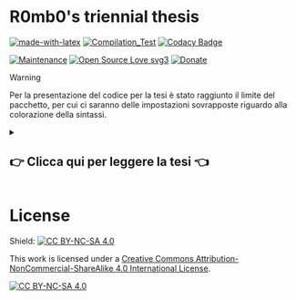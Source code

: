 # R0mb0's triennial thesis

[![made-with-latex](https://img.shields.io/badge/Made%20with-LaTeX-1f425f.svg)](https://www.latex-project.org/)
[![Compilation_Test](https://github.com/R0mb0/Triennial_thesis_of_R0mb0/actions/workflows/Compilation_Test.yml/badge.svg)](https://github.com/R0mb0/Triennial_thesis_of_R0mb0/actions/workflows/Compilation_Test.yml)
[![Codacy Badge](https://app.codacy.com/project/badge/Grade/29972b424eb94c83b7a72a5720cead72)](https://app.codacy.com/gh/R0mb0/Triennial_thesis_of_R0mb0/dashboard?utm_source=gh&utm_medium=referral&utm_content=&utm_campaign=Badge_grade)

[![Maintenance](https://img.shields.io/badge/Maintained%3F-yes-green.svg)](https://github.com/R0mb0/Triennial_thesis_of_R0mb0)
[![Open Source Love svg3](https://badges.frapsoft.com/os/v3/open-source.svg?v=103)](https://github.com/R0mb0/Triennial_thesis_of_R0mb0)
[![Donate](https://img.shields.io/badge/PayPal-Donate%20to%20Author-blue.svg)](http://paypal.me/R0mb0)

> [!WARNING]  
> Per la presentazione del codice per la tesi è stato raggiunto il limite del pacchetto, per cui ci saranno delle impostazioni sovrapposte riguardo alla colorazione della sintassi.

<!-- Inclusione della tesi -->
<details>
  <summary> 

  ## 👉 Clicca qui per leggere la tesi 👈
  
  </summary>

![1.png](https://github.com/R0mb0/Triennial_thesis_of_R0mb0/blob/main/Thesis_images/1.png)
![2.png](https://github.com/R0mb0/Triennial_thesis_of_R0mb0/blob/main/Thesis_images/2.png)
![3.png](https://github.com/R0mb0/Triennial_thesis_of_R0mb0/blob/main/Thesis_images/3.png)
![4.png](https://github.com/R0mb0/Triennial_thesis_of_R0mb0/blob/main/Thesis_images/4.png)
![5.png](https://github.com/R0mb0/Triennial_thesis_of_R0mb0/blob/main/Thesis_images/5.png)
![6.png](https://github.com/R0mb0/Triennial_thesis_of_R0mb0/blob/main/Thesis_images/6.png)
![7.png](https://github.com/R0mb0/Triennial_thesis_of_R0mb0/blob/main/Thesis_images/7.png)
![8.png](https://github.com/R0mb0/Triennial_thesis_of_R0mb0/blob/main/Thesis_images/8.png)
![9.png](https://github.com/R0mb0/Triennial_thesis_of_R0mb0/blob/main/Thesis_images/9.png)
![10.png](https://github.com/R0mb0/Triennial_thesis_of_R0mb0/blob/main/Thesis_images/10.png)
![11.png](https://github.com/R0mb0/Triennial_thesis_of_R0mb0/blob/main/Thesis_images/11.png)
![12.png](https://github.com/R0mb0/Triennial_thesis_of_R0mb0/blob/main/Thesis_images/12.png)
![13.png](https://github.com/R0mb0/Triennial_thesis_of_R0mb0/blob/main/Thesis_images/13.png)
![14.png](https://github.com/R0mb0/Triennial_thesis_of_R0mb0/blob/main/Thesis_images/14.png)
![15.png](https://github.com/R0mb0/Triennial_thesis_of_R0mb0/blob/main/Thesis_images/15.png)
![16.png](https://github.com/R0mb0/Triennial_thesis_of_R0mb0/blob/main/Thesis_images/16.png)
![17.png](https://github.com/R0mb0/Triennial_thesis_of_R0mb0/blob/main/Thesis_images/17.png)
![18.png](https://github.com/R0mb0/Triennial_thesis_of_R0mb0/blob/main/Thesis_images/18.png)
![19.png](https://github.com/R0mb0/Triennial_thesis_of_R0mb0/blob/main/Thesis_images/19.png)
![20.png](https://github.com/R0mb0/Triennial_thesis_of_R0mb0/blob/main/Thesis_images/20.png)
![21.png](https://github.com/R0mb0/Triennial_thesis_of_R0mb0/blob/main/Thesis_images/21.png)
![22.png](https://github.com/R0mb0/Triennial_thesis_of_R0mb0/blob/main/Thesis_images/22.png)
![23.png](https://github.com/R0mb0/Triennial_thesis_of_R0mb0/blob/main/Thesis_images/23.png)
![24.png](https://github.com/R0mb0/Triennial_thesis_of_R0mb0/blob/main/Thesis_images/24.png)
![25.png](https://github.com/R0mb0/Triennial_thesis_of_R0mb0/blob/main/Thesis_images/25.png)
![26.png](https://github.com/R0mb0/Triennial_thesis_of_R0mb0/blob/main/Thesis_images/26.png)
![27.png](https://github.com/R0mb0/Triennial_thesis_of_R0mb0/blob/main/Thesis_images/27.png)
![28.png](https://github.com/R0mb0/Triennial_thesis_of_R0mb0/blob/main/Thesis_images/28.png)
![29.png](https://github.com/R0mb0/Triennial_thesis_of_R0mb0/blob/main/Thesis_images/29.png)
![30.png](https://github.com/R0mb0/Triennial_thesis_of_R0mb0/blob/main/Thesis_images/30.png)
![31.png](https://github.com/R0mb0/Triennial_thesis_of_R0mb0/blob/main/Thesis_images/31.png)
![32.png](https://github.com/R0mb0/Triennial_thesis_of_R0mb0/blob/main/Thesis_images/32.png)
![33.png](https://github.com/R0mb0/Triennial_thesis_of_R0mb0/blob/main/Thesis_images/33.png)
![34.png](https://github.com/R0mb0/Triennial_thesis_of_R0mb0/blob/main/Thesis_images/34.png)
![35.png](https://github.com/R0mb0/Triennial_thesis_of_R0mb0/blob/main/Thesis_images/35.png)
![36.png](https://github.com/R0mb0/Triennial_thesis_of_R0mb0/blob/main/Thesis_images/36.png)
![37.png](https://github.com/R0mb0/Triennial_thesis_of_R0mb0/blob/main/Thesis_images/37.png)
![38.png](https://github.com/R0mb0/Triennial_thesis_of_R0mb0/blob/main/Thesis_images/38.png)
![39.png](https://github.com/R0mb0/Triennial_thesis_of_R0mb0/blob/main/Thesis_images/39.png)
![40.png](https://github.com/R0mb0/Triennial_thesis_of_R0mb0/blob/main/Thesis_images/40.png)
![41.png](https://github.com/R0mb0/Triennial_thesis_of_R0mb0/blob/main/Thesis_images/41.png)
![42.png](https://github.com/R0mb0/Triennial_thesis_of_R0mb0/blob/main/Thesis_images/42.png)
![43.png](https://github.com/R0mb0/Triennial_thesis_of_R0mb0/blob/main/Thesis_images/43.png)
![44.png](https://github.com/R0mb0/Triennial_thesis_of_R0mb0/blob/main/Thesis_images/44.png)
![45.png](https://github.com/R0mb0/Triennial_thesis_of_R0mb0/blob/main/Thesis_images/45.png)
![46.png](https://github.com/R0mb0/Triennial_thesis_of_R0mb0/blob/main/Thesis_images/46.png)
![47.png](https://github.com/R0mb0/Triennial_thesis_of_R0mb0/blob/main/Thesis_images/47.png)
![48.png](https://github.com/R0mb0/Triennial_thesis_of_R0mb0/blob/main/Thesis_images/48.png)
![49.png](https://github.com/R0mb0/Triennial_thesis_of_R0mb0/blob/main/Thesis_images/49.png)
![50.png](https://github.com/R0mb0/Triennial_thesis_of_R0mb0/blob/main/Thesis_images/50.png)
![51.png](https://github.com/R0mb0/Triennial_thesis_of_R0mb0/blob/main/Thesis_images/51.png)
![52.png](https://github.com/R0mb0/Triennial_thesis_of_R0mb0/blob/main/Thesis_images/52.png)
![53.png](https://github.com/R0mb0/Triennial_thesis_of_R0mb0/blob/main/Thesis_images/53.png)
![54.png](https://github.com/R0mb0/Triennial_thesis_of_R0mb0/blob/main/Thesis_images/54.png)
![55.png](https://github.com/R0mb0/Triennial_thesis_of_R0mb0/blob/main/Thesis_images/55.png)
![56.png](https://github.com/R0mb0/Triennial_thesis_of_R0mb0/blob/main/Thesis_images/56.png)
![57.png](https://github.com/R0mb0/Triennial_thesis_of_R0mb0/blob/main/Thesis_images/57.png)
![58.png](https://github.com/R0mb0/Triennial_thesis_of_R0mb0/blob/main/Thesis_images/58.png)
![59.png](https://github.com/R0mb0/Triennial_thesis_of_R0mb0/blob/main/Thesis_images/59.png)
![60.png](https://github.com/R0mb0/Triennial_thesis_of_R0mb0/blob/main/Thesis_images/60.png)
![61.png](https://github.com/R0mb0/Triennial_thesis_of_R0mb0/blob/main/Thesis_images/61.png)
![62.png](https://github.com/R0mb0/Triennial_thesis_of_R0mb0/blob/main/Thesis_images/62.png)
![63.png](https://github.com/R0mb0/Triennial_thesis_of_R0mb0/blob/main/Thesis_images/63.png)
![64.png](https://github.com/R0mb0/Triennial_thesis_of_R0mb0/blob/main/Thesis_images/64.png)
![65.png](https://github.com/R0mb0/Triennial_thesis_of_R0mb0/blob/main/Thesis_images/65.png)
![66.png](https://github.com/R0mb0/Triennial_thesis_of_R0mb0/blob/main/Thesis_images/66.png)
![67.png](https://github.com/R0mb0/Triennial_thesis_of_R0mb0/blob/main/Thesis_images/67.png)
![68.png](https://github.com/R0mb0/Triennial_thesis_of_R0mb0/blob/main/Thesis_images/68.png)

</details>


# License
Shield: [![CC BY-NC-SA 4.0][cc-by-nc-sa-shield]][cc-by-nc-sa]

This work is licensed under a
[Creative Commons Attribution-NonCommercial-ShareAlike 4.0 International License][cc-by-nc-sa].

[![CC BY-NC-SA 4.0][cc-by-nc-sa-image]][cc-by-nc-sa]

[cc-by-nc-sa]: http://creativecommons.org/licenses/by-nc-sa/4.0/
[cc-by-nc-sa-image]: https://licensebuttons.net/l/by-nc-sa/4.0/88x31.png
[cc-by-nc-sa-shield]: https://img.shields.io/badge/License-CC%20BY--NC--SA%204.0-lightgrey.svg
